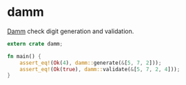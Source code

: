 # damm

[Damm] check digit generation and validation.

[Damm]: https://en.wikipedia.org/wiki/Damm_algorithm

```rust
extern crate damm;

fn main() {
    assert_eq!(Ok(4), damm::generate(&[5, 7, 2]));
    assert_eq!(Ok(true), damm::validate(&[5, 7, 2, 4]));
}
```
